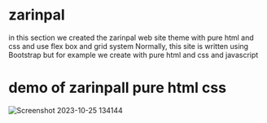 # zarinpal
in this section we created the zarinpal web site theme with pure html and css and use flex box and grid system
Normally, this site is written using Bootstrap but for example we create with pure html and css and javascript
<h1>demo of zarinpall pure html css</h1>

![Screenshot 2023-10-25 134144](https://github.com/narimant/zarinpal/assets/25383365/5eece15b-30f9-4abd-930b-00908f534f3a)
